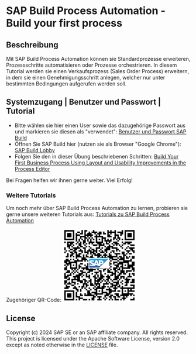 # SAP Build Process Automation - Build your first process

## Beschreibung

Mit SAP Build Process Automation können sie Standardprozesse erweiteren, Prozessschritte automatisieren oder Prozesse orchestrieren.
In diesem Tutorial werden sie einen Verkaufsprozess (Sales Order Process) erweitern, in dem sie einen Genehmigungsschritt anlegen, welcher nur unter bestimmten Bedingungen aufgerufen werden soll.

## Systemzugang | Benutzer und Passwort | Tutorial

- Bitte wählen sie hier einen User sowie das dazugehörige Passwort aus und markieren sie diesen als "verwendet": [Benutzer und Passwort SAP Build](https://sap-my.sharepoint.com/:x:/p/stephan_schluchter/EViY1WhauRFNmEHf4MlXQ4EBKgHx6JFmM4L0Uwey-YjH0Q?e=681Kce)
- Öffnen Sie SAP Build hier (nutzen sie als Browser "Google Chrome"): [SAP Build Lobby](https://sap-build-academy-eu10.eu10.build.cloud.sap/lobby)
- Folgen Sie den in dieser Übung beschriebenen Schritten: [Build Your First Business Process Using Layout and Usability Improvements in the Process Editor](https://developers.sap.com/tutorials/spa-create-process.html)

Bei Fragen helfen wir ihnen gerne weiter.
Viel Erfolg!

### Weitere Tutorials

Um noch mehr über SAP Build Process Automation zu lernen, probieren sie gerne unsere weiteren Tutorials aus:
[Tutorials zu SAP Build Process Automation](https://developers.sap.com/tutorial-navigator.html?tag=software-product%3Atechnology-platform%2Fsap-build%2Fsap-build-process-automation)

Zugehöriger QR-Code:
<img src="https://github.com/SAP-samples/process-automation-enablement/blob/main/Workshops/DSAG%202024/pics/SBPA_Tutorials.png" width="200" height="200">

## License

Copyright (c) 2024 SAP SE or an SAP affiliate company. All rights reserved. This project is licensed under the Apache Software License, version 2.0 except as noted otherwise in the [LICENSE](LICENSES/Apache-2.0.txt) file.

